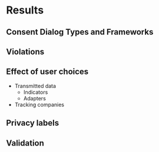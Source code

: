 # Results


## Consent Dialog Types and Frameworks

## Violations

## Effect of user choices

* Transmitted data
    * Indicators
    * Adapters
* Tracking companies

## Privacy labels

## Validation
